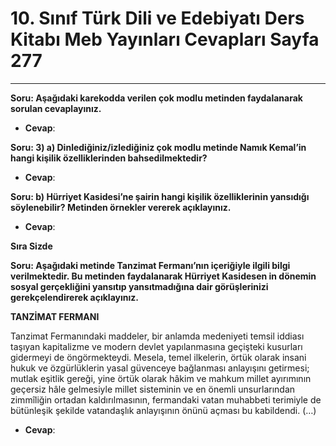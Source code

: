 # 10. Sınıf Türk Dili ve Edebiyatı Ders Kitabı Meb Yayınları Cevapları Sayfa 277

---

**Soru: Aşağıdaki karekodda verilen çok modlu metinden faydalanarak sorulan cevaplayınız.**

-   **Cevap**:

**Soru: 3) a) Dinlediğiniz/izlediğiniz çok modlu metinde Namık Kemal’in hangi kişilik özelliklerinden bahsedilmektedir?**

-   **Cevap**:

**Soru: b) Hürriyet Kasidesi’ne şairin hangi kişilik özelliklerinin yansıdığı söylenebilir? Metinden örnekler vererek açıklayınız.**

-   **Cevap**:

**Sıra Sizde**

**Soru: Aşağıdaki metinde Tanzimat Fermanı’nın içeriğiyle ilgili bilgi verilmektedir. Bu metinden faydalanarak Hürriyet Kasidesen in dönemin sosyal gerçekliğini yansıtıp yansıtmadığına dair görüşlerinizi gerekçelendirerek açıklayınız.**

**TANZİMAT FERMANI**

Tanzimat Fermanındaki maddeler, bir anlamda medeniyeti temsil iddiası taşıyan kapitalizme ve modern devlet yapılanmasına geçişteki kusurları gidermeyi de öngörmekteydi. Mesela, temel ilkelerin, örtük olarak insani hukuk ve özgürlüklerin yasal güvenceye bağlanması anlayışını getirmesi; mutlak eşitlik gereği, yine örtük olarak hâkim ve mahkum millet ayırımının geçersiz hâle gelmesiyle millet sisteminin ve en önemli unsurlarından zimmîliğin ortadan kaldırılmasının, fermandaki vatan muhabbeti terimiyle de bütünleşik şekilde vatandaşlık anlayışının önünü açması bu kabildendi. (…)

-   **Cevap**: